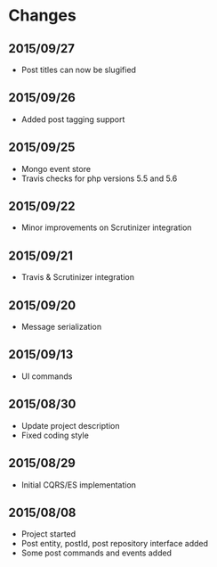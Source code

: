 # Changes

## 2015/09/27

- Post titles can now be slugified

## 2015/09/26

- Added post tagging support

## 2015/09/25

- Mongo event store
- Travis checks for php versions 5.5 and 5.6

## 2015/09/22

- Minor improvements on Scrutinizer integration

## 2015/09/21

- Travis & Scrutinizer integration

## 2015/09/20

- Message serialization

## 2015/09/13

- UI commands

## 2015/08/30

- Update project description
- Fixed coding style

## 2015/08/29

- Initial CQRS/ES implementation

## 2015/08/08

- Project started
- Post entity, postId, post repository interface added
- Some post commands and events added
